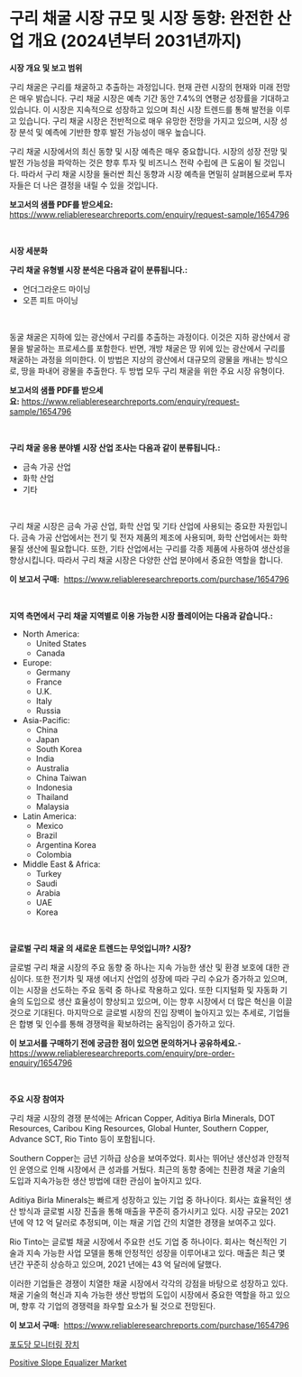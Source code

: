 <p><h1>구리 채굴 시장 규모 및 시장 동향: 완전한 산업 개요 (2024년부터 2031년까지)</h1></p><p><strong>시장 개요 및 보고 범위</strong></p>
<p><p>구리 채굴은 구리를 채굴하고 추출하는 과정입니다. 현재 관련 시장의 현재와 미래 전망은 매우 밝습니다. 구리 채굴 시장은 예측 기간 동안 7.4%의 연평균 성장률을 기대하고 있습니다. 이 시장은 지속적으로 성장하고 있으며 최신 시장 트렌드를 통해 발전을 이루고 있습니다. 구리 채굴 시장은 전반적으로 매우 유망한 전망을 가지고 있으며, 시장 성장 분석 및 예측에 기반한 향후 발전 가능성이 매우 높습니다.</p><p>구리 채굴 시장에서의 최신 동향 및 시장 예측은 매우 중요합니다. 시장의 성장 전망 및 발전 가능성을 파악하는 것은 향후 투자 및 비즈니스 전략 수립에 큰 도움이 될 것입니다. 따라서 구리 채굴 시장을 둘러싼 최신 동향과 시장 예측을 면밀히 살펴봄으로써 투자자들은 더 나은 결정을 내릴 수 있을 것입니다.</p></p>
<p><strong>보고서의 샘플 PDF를 받으세요:</strong> <a href="https://www.reliableresearchreports.com/enquiry/request-sample/1654796">https://www.reliableresearchreports.com/enquiry/request-sample/1654796</a></p>
<p>&nbsp;</p>
<p><strong>시장 세분화</strong></p>
<p><strong>구리 채굴 유형별 시장 분석은 다음과 같이 분류됩니다.:</strong></p>
<p><ul><li>언더그라운드 마이닝</li><li>오픈 피트 마이닝</li></ul></p>
<p>&nbsp;</p>
<p><p>동굴 채굴은 지하에 있는 광산에서 구리를 추출하는 과정이다. 이것은 지하 광산에서 광물을 발굴하는 프로세스를 포함한다. 반면, 개방 채굴은 땅 위에 있는 광산에서 구리를 채굴하는 과정을 의미한다. 이 방법은 지상의 광산에서 대규모의 광물을 캐내는 방식으로, 땅을 파내어 광물을 추출한다. 두 방법 모두 구리 채굴을 위한 주요 시장 유형이다.</p></p>
<p><strong>보고서의 샘플 PDF를 받으세요:</strong>&nbsp;<a href="https://www.reliableresearchreports.com/enquiry/request-sample/1654796">https://www.reliableresearchreports.com/enquiry/request-sample/1654796</a></p>
<p>&nbsp;</p>
<p><strong> 구리 채굴 응용 분야별 시장 산업 조사는 다음과 같이 분류됩니다.:</strong></p>
<p><ul><li>금속 가공 산업</li><li>화학 산업</li><li>기타</li></ul></p>
<p>&nbsp;</p>
<p><p>구리 채굴 시장은 금속 가공 산업, 화학 산업 및 기타 산업에 사용되는 중요한 자원입니다. 금속 가공 산업에서는 전기 및 전자 제품의 제조에 사용되며, 화학 산업에서는 화학 물질 생산에 필요합니다. 또한, 기타 산업에서는 구리를 각종 제품에 사용하여 생산성을 향상시킵니다. 따라서 구리 채굴 시장은 다양한 산업 분야에서 중요한 역할을 합니다.</p></p>
<p><strong>이 보고서 구매:</strong>&nbsp; <a href="https://www.reliableresearchreports.com/purchase/1654796">https://www.reliableresearchreports.com/purchase/1654796</a></p>
<p>&nbsp;</p>
<p><strong>지역 측면에서 구리 채굴 지역별로 이용 가능한 시장 플레이어는 다음과 같습니다.:</strong></p>
<p><ul>
    <li>
        North America:
        <ul>
            <li>United States</li>
            <li>Canada</li>
        </ul>
    </li>
    <li>
        Europe:
        <ul>
            <li>Germany</li>
            <li>France</li>
            <li>U.K.</li>
            <li>Italy</li>
            <li>Russia</li>
        </ul>
    </li>
    <li>
        Asia-Pacific:
        <ul>
            <li>China</li>
            <li>Japan</li>
            <li>South Korea</li>
            <li>India</li>
            <li>Australia</li>
            <li>China Taiwan</li>
            <li>Indonesia</li>
            <li>Thailand</li>
            <li>Malaysia</li>
        </ul>
    </li>
    <li>
        Latin America:
        <ul>
            <li>Mexico</li>
            <li>Brazil</li>
            <li>Argentina Korea</li>
            <li>Colombia</li>
        </ul>
    </li>
    <li>
        Middle East & Africa:
        <ul>
            <li>Turkey</li>
            <li>Saudi</li>
            <li>Arabia</li>
            <li>UAE</li>
            <li>Korea</li>
        </ul>
    </li>
    </ul></p>
<p>&nbsp;</p>
<p><strong>글로벌 구리 채굴 의 새로운 트렌드는 무엇입니까? 시장?</strong></p>
<p><p>글로벌 구리 채굴 시장의 주요 동향 중 하나는 지속 가능한 생산 및 환경 보호에 대한 관심이다. 또한 전기차 및 재생 에너지 산업의 성장에 따라 구리 수요가 증가하고 있으며, 이는 시장을 선도하는 주요 동력 중 하나로 작용하고 있다. 또한 디지털화 및 자동화 기술의 도입으로 생산 효율성이 향상되고 있으며, 이는 향후 시장에서 더 많은 혁신을 이끌 것으로 기대된다. 마지막으로 글로벌 시장의 진입 장벽이 높아지고 있는 추세로, 기업들은 합병 및 인수를 통해 경쟁력을 확보하려는 움직임이 증가하고 있다.</p></p>
<p><strong>이 보고서를 구매하기 전에 궁금한 점이 있으면 문의하거나 공유하세요.</strong>- <a href="https://www.reliableresearchreports.com/enquiry/pre-order-enquiry/1654796">https://www.reliableresearchreports.com/enquiry/pre-order-enquiry/1654796</a></p>
<p>&nbsp;</p>
<p><strong>주요 시장 참여자</strong></p>
<p><p>구리 채굴 시장의 경쟁 분석에는 African Copper, Aditiya Birla Minerals, DOT Resources, Caribou King Resources, Global Hunter, Southern Copper, Advance SCT, Rio Tinto 등이 포함됩니다. </p><p>Southern Copper는 금년 기하급 상승을 보여주었다. 회사는 뛰어난 생산성과 안정적인 운영으로 인해 시장에서 큰 성과를 거뒀다. 최근의 동향 중에는 친환경 채굴 기술의 도입과 지속가능한 생산 방법에 대한 관심이 높아지고 있다.</p><p>Aditiya Birla Minerals는 빠르게 성장하고 있는 기업 중 하나이다. 회사는 효율적인 생산 방식과 글로벌 시장 진출을 통해 매출을 꾸준히 증가시키고 있다. 시장 규모는 2021 년에 약 12 억 달러로 추정되며, 이는 채굴 기업 간의 치열한 경쟁을 보여주고 있다.</p><p>Rio Tinto는 글로벌 채굴 시장에서 주요한 선도 기업 중 하나이다. 회사는 혁신적인 기술과 지속 가능한 사업 모델을 통해 안정적인 성장을 이루어내고 있다. 매출은 최근 몇 년간 꾸준히 상승하고 있으며, 2021 년에는 43 억 달러에 달했다.</p><p>이러한 기업들은 경쟁이 치열한 채굴 시장에서 각각의 강점을 바탕으로 성장하고 있다. 채굴 기술의 혁신과 지속 가능한 생산 방법의 도입이 시장에서 중요한 역할을 하고 있으며, 향후 각 기업의 경쟁력을 좌우할 요소가 될 것으로 전망된다.</p></p>
<p><strong>이 보고서 구매:</strong>&nbsp;&nbsp;<a href="https://www.reliableresearchreports.com/purchase/1654796">https://www.reliableresearchreports.com/purchase/1654796</a></p>
<p><p><a href="https://medium.com/@kathyorton6556/%EA%B8%80%EB%A3%A8%EC%BD%94%EC%8A%A4-%EB%AA%A8%EB%8B%88%ED%84%B0%EB%A7%81-%EC%9E%A5%EB%B9%84-%EC%8B%9C%EC%9E%A5-%EC%8B%9C%EC%9E%A5-cagr-%EC%8B%9C%EC%9E%A5-%ED%8A%B8%EB%A0%8C%EB%93%9C-%EB%B0%8F-%EC%84%B1%EC%9E%A5-%EC%A0%84%EB%9E%B5%EC%97%90-%EB%8C%80%ED%95%9C-%ED%86%B5%EC%B0%B0%EB%A0%A5-68a9bb1faa12">포도당 모니터링 장치</a></p><p><a href="https://github.com/CliffMedina6/Market-Research-Report-List-4/blob/main/positive-slope-equalizer-market.md">Positive Slope Equalizer Market</a></p></p>
